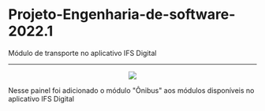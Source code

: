 # Projeto-Engenharia-de-software-2022.1
Módulo de transporte no aplicativo IFS Digital

- - -
<p align="center">
  <img src="https://github.com/leodayv/Projeto-Engenharia-de-software-2022.1/blob/main/Pain%C3%A9is/Painel%20-%201.png?raw=true"/>
  <p>Nesse painel foi adicionado o módulo "Ônibus" aos módulos disponíveis no aplicativo IFS Digital</p>
</p>
